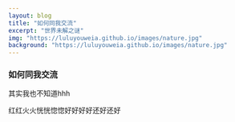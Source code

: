 ```yaml
---
layout: blog
title: "如何同我交流"
excerpt: "世界未解之谜"
img: "https://luluyouweia.github.io/images/nature.jpg"
background: "https://luluyouweia.github.io/images/nature.jpg"
---
```


### 如何同我交流
 
其实我也不知道hhh

红红火火恍恍惚惚好好好好还好还好